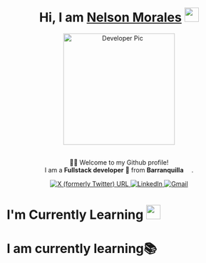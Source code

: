 <div align="center">
    <h1>Hi, I am <a href="https://nelson-portfolio-seven.vercel.app/" target="_blank">Nelson Morales</a> <img src="https://media.giphy.com/media/hvRJCLFzcasrR4ia7z/giphy.gif" width="32"></h1>
    <img alt="Developer Pic"
        src="https://i.ibb.co/LpMDcyz/Me.png" width="250"/>
    <br/>
  <br>
    <p>🙏🏻 Welcome to my Github profile!<br />
        I am a <b>Fullstack developer</b> 📌 from <b>Barranquilla</b> <img src="https://images.emojiterra.com/google/noto-emoji/unicode-15.1/color/512px/1f1e8-1f1f4.png" width="14" />.</p>
  <div>
      <a href="https://twitter.com/Cmrales26" target="_blank">
          <img alt="X (formerly Twitter) URL" src="https://img.shields.io/twitter/url?url=https%3A%2F%2Ftwitter.com%2FCmrales26&style=for-the-badge&logo=X&logoColor=%23FFF&label=twitter&labelColor=%23000&color=%23000">
      </a>
      <a href="https://www.linkedin.com/in/Cmrales26" target="_blank">
          <img alt="LinkedIn" src="https://img.shields.io/badge/linkedin-%230077B5.svg?&style=for-the-badge&logo=linkedin&logoColor=white" />
      </a>
      <a href="mailto:camilomorales2615@gmail.com" target="_blank">
          <img alt="Gmail" src="https://img.shields.io/badge/-Gmail-D14836?style=for-the-badge&logo=Gmail&logoColor=white" />
      </a>
  </div>
</div>

<div>
    <h1>I'm Currently Learning <img src="https://slackmojis.com/emojis/57723-learning/download" width = "32"> </h1>
</div>

# I am currently learning📚
